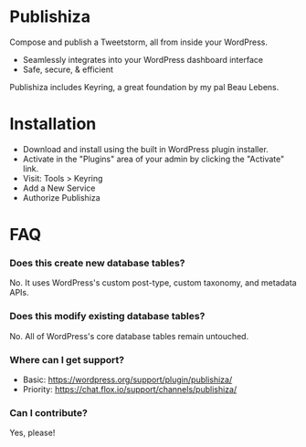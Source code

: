 
# Publishiza

Compose and publish a Tweetstorm, all from inside your WordPress.

* Seamlessly integrates into your WordPress dashboard interface
* Safe, secure, & efficient

Publishiza includes Keyring, a great foundation by my pal Beau Lebens.

# Installation

* Download and install using the built in WordPress plugin installer.
* Activate in the "Plugins" area of your admin by clicking the "Activate" link.
* Visit: Tools > Keyring
* Add a New Service
* Authorize Publishiza

# FAQ

### Does this create new database tables?

No. It uses WordPress's custom post-type, custom taxonomy, and metadata APIs.

### Does this modify existing database tables?

No. All of WordPress's core database tables remain untouched.

### Where can I get support?

* Basic: https://wordpress.org/support/plugin/publishiza/
* Priority: https://chat.flox.io/support/channels/publishiza/

### Can I contribute?

Yes, please!

